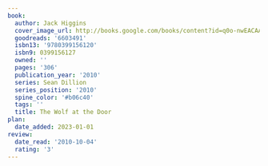 ```yaml
---
book:
  author: Jack Higgins
  cover_image_url: http://books.google.com/books/content?id=q0o-nwEACAAJ&printsec=frontcover&img=1&zoom=1&source=gbs_api
  goodreads: '6603491'
  isbn13: '9780399156120'
  isbn9: 0399156127
  owned: ''
  pages: '306'
  publication_year: '2010'
  series: Sean Dillion
  series_position: '2010'
  spine_color: '#b06c40'
  tags: ''
  title: The Wolf at the Door
plan:
  date_added: 2023-01-01
review:
  date_read: '2010-10-04'
  rating: '3'
---
```

